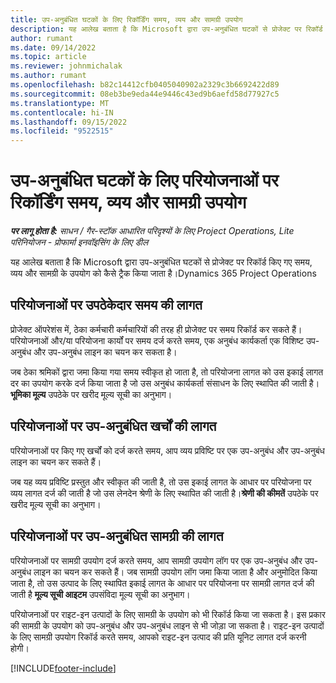 ```yaml
---
title: उप-अनुबंधित घटकों के लिए रिकॉर्डिंग समय, व्यय और सामग्री उपयोग
description: यह आलेख बताता है कि Microsoft द्वारा उप-अनुबंधित घटकों से प्रोजेक्ट पर रिकॉर्ड किए गए समय, व्यय और सामग्री के उपयोग को कैसे ट्रैक किया जाता है।Dynamics 365 Project Operations
author: rumant
ms.date: 09/14/2022
ms.topic: article
ms.reviewer: johnmichalak
ms.author: rumant
ms.openlocfilehash: b82c14412cfb0405040902a2329c3b6692422d89
ms.sourcegitcommit: 08eb3be9eda44e9446c43ed9b6aefd58d77927c5
ms.translationtype: MT
ms.contentlocale: hi-IN
ms.lasthandoff: 09/15/2022
ms.locfileid: "9522515"
---
```

# <a name="recording-time-expenses-and-material-usage-on-projects-for-subcontracted-components"></a>उप-अनुबंधित घटकों के लिए परियोजनाओं पर रिकॉर्डिंग समय, व्यय और सामग्री उपयोग

_**पर लागू होता है:** साधन / गैर-स्टॉक आधारित परिदृश्यों के लिए Project Operations, Lite परिनियोजन - प्रोफार्मा इनवॉइसिंग के लिए डील_

यह आलेख बताता है कि Microsoft द्वारा उप-अनुबंधित घटकों से प्रोजेक्ट पर रिकॉर्ड किए गए समय, व्यय और सामग्री के उपयोग को कैसे ट्रैक किया जाता है।Dynamics 365 Project Operations

## <a name="costing-for-subcontractor-time-on-projects"></a>परियोजनाओं पर उपठेकेदार समय की लागत
प्रोजेक्ट ऑपरेशंस में, ठेका कर्मचारी कर्मचारियों की तरह ही प्रोजेक्ट पर समय रिकॉर्ड कर सकते हैं। परियोजनाओं और/या परियोजना कार्यों पर समय दर्ज करते समय, एक अनुबंध कार्यकर्ता एक विशिष्ट उप-अनुबंध और उप-अनुबंध लाइन का चयन कर सकता है।

जब ठेका श्रमिकों द्वारा जमा किया गया समय स्वीकृत हो जाता है, तो परियोजना लागत को उस इकाई लागत दर का उपयोग करके दर्ज किया जाता है जो उस अनुबंध कार्यकर्ता संसाधन के लिए स्थापित की जाती है।**भूमिका मूल्य** उपठेके पर खरीद मूल्य सूची का अनुभाग।

## <a name="costing-for-subcontracted-expenses-on-projects"></a>परियोजनाओं पर उप-अनुबंधित खर्चों की लागत
परियोजनाओं पर किए गए खर्चों को दर्ज करते समय, आप व्यय प्रविष्टि पर एक उप-अनुबंध और उप-अनुबंध लाइन का चयन कर सकते हैं। 

जब यह व्यय प्रविष्टि प्रस्तुत और स्वीकृत की जाती है, तो उस इकाई लागत के आधार पर परियोजना पर व्यय लागत दर्ज की जाती है जो उस लेनदेन श्रेणी के लिए स्थापित की जाती है।**श्रेणी की कीमतें** उपठेके पर खरीद मूल्य सूची का अनुभाग।

## <a name="costing-for-subcontracted-materials-on-projects"></a>परियोजनाओं पर उप-अनुबंधित सामग्री की लागत
परियोजनाओं पर सामग्री उपयोग दर्ज करते समय, आप सामग्री उपयोग लॉग पर एक उप-अनुबंध और उप-अनुबंध लाइन का चयन कर सकते हैं। जब सामग्री उपयोग लॉग जमा किया जाता है और अनुमोदित किया जाता है, तो उस उत्पाद के लिए स्थापित इकाई लागत के आधार पर परियोजना पर सामग्री लागत दर्ज की जाती है **मूल्य सूची आइटम** उपसंविदा मूल्य सूची का अनुभाग।

परियोजनाओं पर राइट-इन उत्पादों के लिए सामग्री के उपयोग को भी रिकॉर्ड किया जा सकता है। इस प्रकार की सामग्री के उपयोग को उप-अनुबंध और उप-अनुबंध लाइन से भी जोड़ा जा सकता है। राइट-इन उत्पादों के लिए सामग्री उपयोग रिकॉर्ड करते समय, आपको राइट-इन उत्पाद की प्रति यूनिट लागत दर्ज करनी होगी। 


[!INCLUDE[footer-include](../../includes/footer-banner.md)]
